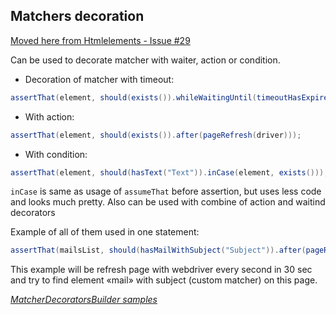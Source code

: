 Matchers decoration
-------------------

[Moved here from Htmlelements - Issue #29](https://github.com/yandex-qatools/htmlelements/issues/29)

Can be used to decorate matcher with waiter, action or condition.

- Decoration of matcher with timeout:

```java
assertThat(element, should(exists()).whileWaitingUntil(timeoutHasExpired(SECONDS.toMillis(5))));
```

- With action:

```java
assertThat(element, should(exists()).after(pageRefresh(driver)));
```

- With condition:

```java
assertThat(element, should(hasText("Text")).inCase(element, exists()));
```

  `inCase` is same as usage of `assumeThat` before assertion, but uses less code and looks much pretty.
  Also can be used with combine of action and waitind decorators

Example of all of them used in one statement:

```java
assertThat(mailsList, should(hasMailWithSubject("Subject")).after(pageRefresh(driver)).whileWaitingUntil(timeoutHasExpired());
```

This example will be refresh page with webdriver every second in 30 sec and try to find element «mail» with subject (custom matcher) on this page.

[*MatcherDecoratorsBuilder samples*](https://github.com/yandex-qatools/matchers-java/tree/master/matcher-decorators/src/test/java/ru/yandex/qatools/matchers/decorators)
